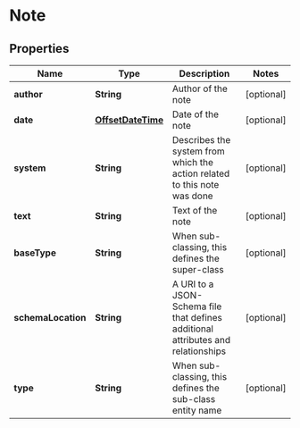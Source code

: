 
# Note

## Properties
Name | Type | Description | Notes
------------ | ------------- | ------------- | -------------
**author** | **String** | Author of the note |  [optional]
**date** | [**OffsetDateTime**](OffsetDateTime.md) | Date of the note |  [optional]
**system** | **String** | Describes the system from which the action related to this note was done |  [optional]
**text** | **String** | Text of the note |  [optional]
**baseType** | **String** | When sub-classing, this defines the super-class |  [optional]
**schemaLocation** | **String** | A URI to a JSON-Schema file that defines additional attributes and relationships |  [optional]
**type** | **String** | When sub-classing, this defines the sub-class entity name |  [optional]



